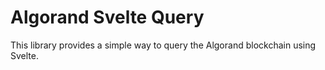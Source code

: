 # Algorand Svelte Query

This library provides a simple way to query the Algorand blockchain using Svelte.
